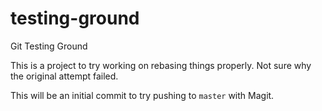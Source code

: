 # testing-ground
Git Testing Ground

This is a project to try working on rebasing things properly.  Not sure why the
original attempt failed.

This will be an initial commit to try pushing to `master` with Magit.

